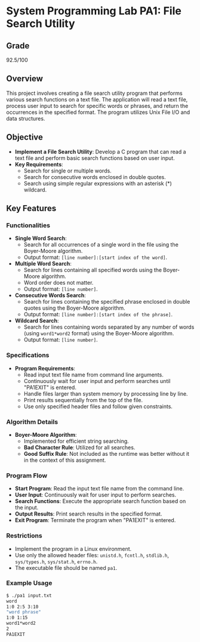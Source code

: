 # System Programming Lab PA1: File Search Utility

## Grade
92.5/100

## Overview
This project involves creating a file search utility program that performs various search functions on a text file. The application will read a text file, process user input to search for specific words or phrases, and return the occurrences in the specified format. The program utilizes Unix File I/O and data structures.

## Objective
- **Implement a File Search Utility**: Develop a C program that can read a text file and perform basic search functions based on user input.
- **Key Requirements**:
  - Search for single or multiple words.
  - Search for consecutive words enclosed in double quotes.
  - Search using simple regular expressions with an asterisk (*) wildcard.

## Key Features

### Functionalities
- **Single Word Search**:
  - Search for all occurrences of a single word in the file using the Boyer-Moore algorithm.
  - Output format: `[line number]:[start index of the word]`.
- **Multiple Word Search**:
  - Search for lines containing all specified words using the Boyer-Moore algorithm.
  - Word order does not matter.
  - Output format: `[line number]`.
- **Consecutive Words Search**:
  - Search for lines containing the specified phrase enclosed in double quotes using the Boyer-Moore algorithm.
  - Output format: `[line number]:[start index of the phrase]`.
- **Wildcard Search**:
  - Search for lines containing words separated by any number of words (using `word1*word2` format) using the Boyer-Moore algorithm.
  - Output format: `[line number]`.

### Specifications
- **Program Requirements**:
  - Read input text file name from command line arguments.
  - Continuously wait for user input and perform searches until "PA1EXIT" is entered.
  - Handle files larger than system memory by processing line by line.
  - Print results sequentially from the top of the file.
  - Use only specified header files and follow given constraints.

### Algorithm Details
- **Boyer-Moore Algorithm**:
  - Implemented for efficient string searching.
  - **Bad Character Rule**: Utilized for all searches.
  - **Good Suffix Rule**: Not included as the runtime was better without it in the context of this assignment.

### Program Flow
- **Start Program**: Read the input text file name from the command line.
- **User Input**: Continuously wait for user input to perform searches.
- **Search Functions**: Execute the appropriate search function based on the input.
- **Output Results**: Print search results in the specified format.
- **Exit Program**: Terminate the program when "PA1EXIT" is entered.

### Restrictions
- Implement the program in a Linux environment.
- Use only the allowed header files: `unistd.h`, `fcntl.h`, `stdlib.h`, `sys/types.h`, `sys/stat.h`, `errno.h`.
- The executable file should be named `pa1`.

### Example Usage
```bash
$ ./pa1 input.txt
word
1:0 2:5 3:10
"word phrase"
1:0 1:15
word1*word2
2
PA1EXIT
```
